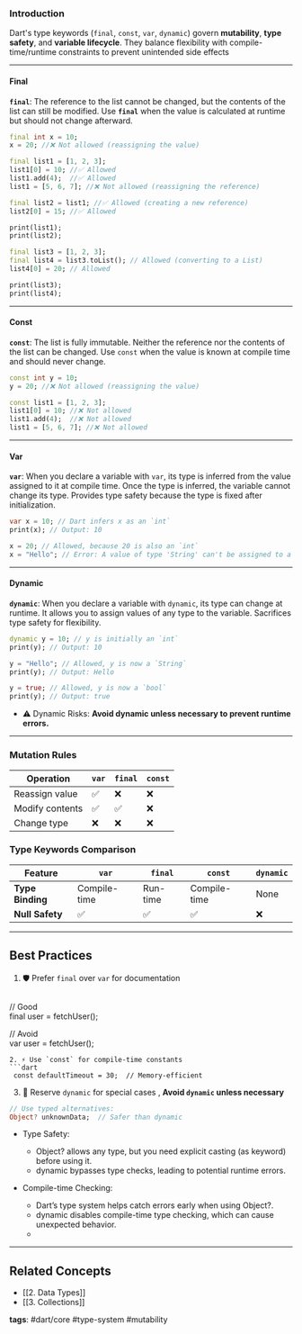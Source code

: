 ### Introduction  

Dart's type keywords (`final`, `const`, `var`, `dynamic`) govern **mutability**, **type safety**, and **variable lifecycle**. They balance flexibility with compile-time/runtime constraints to prevent unintended side effects

---

#### Final

**`final`**: The reference to the list cannot be changed, but the contents of the list can still be modified. Use **`final`** when the value is calculated at runtime but should not change afterward.

```dart
final int x = 10;
x = 20; //❌ Not allowed (reassigning the value)

final list1 = [1, 2, 3];
list1[0] = 10; //✅ Allowed
list1.add(4);  //✅ Allowed
list1 = [5, 6, 7]; //❌ Not allowed (reassigning the reference)

final list2 = list1; //✅ Allowed (creating a new reference)
list2[0] = 15; //✅ Allowed

print(list1);
print(list2);

final list3 = [1, 2, 3];
final list4 = list3.toList(); // Allowed (converting to a List)
list4[0] = 20; // Allowed

print(list3);
print(list4);
```

---

#### Const

**`const`**: The list is fully immutable. Neither the reference nor the contents of the list can be changed. Use `const` when the value is known at compile time and should never change.

```dart
const int y = 10;
y = 20; //❌ Not allowed (reassigning the value)

const list1 = [1, 2, 3];
list1[0] = 10; //❌ Not allowed
list1.add(4);  //❌ Not allowed
list1 = [5, 6, 7]; //❌ Not allowed
```

---

#### Var

**`var`**: When you declare a variable with `var`, its type is inferred from the value assigned to it at compile time. Once the type is inferred, the variable cannot change its type. Provides type safety because the type is fixed after initialization.

```dart
var x = 10; // Dart infers x as an `int`
print(x); // Output: 10

x = 20; // Allowed, because 20 is also an `int`
x = "Hello"; // Error: A value of type 'String' can't be assigned to a variable of type 'int'
```

---

#### Dynamic

**`dynamic`**: When you declare a variable with `dynamic`, its type can change at runtime. It allows you to assign values of any type to the variable. Sacrifices type safety for flexibility.

```dart
dynamic y = 10; // y is initially an `int`
print(y); // Output: 10

y = "Hello"; // Allowed, y is now a `String`
print(y); // Output: Hello

y = true; // Allowed, y is now a `bool`
print(y); // Output: true
```
- ⚠️ Dynamic Risks: **Avoid dynamic unless necessary to prevent runtime errors.**
---

### Mutation Rules

| Operation       | `var` | `final` | `const` |
| --------------- | ----- | ------- | ------- |
| Reassign value  | ✅     | ❌       | ❌       |
| Modify contents | ✅     | ✅       | ❌       |
| Change type     | ❌     | ❌       | ❌       |
### Type Keywords Comparison

| Feature          | `var`        | `final`  | `const`      | `dynamic` |
| ---------------- | ------------ | -------- | ------------ | --------- |
| **Type Binding** | Compile-time | Run-time | Compile-time | None      |
| **Null Safety**  | ✅            | ✅        | ✅            | ❌         |

---

## Best Practices

1. 🛡️ Prefer `final` over `var` for documentation
    ```dart
 // Good  
final user = fetchUser();  

// Avoid  
var user = fetchUser();
```
2. ⚡ Use `const` for compile-time constants
```dart
 const defaultTimeout = 30;  // Memory-efficient  
```
3. 🚨 Reserve `dynamic` for special cases , **Avoid `dynamic` unless necessary**
```dart
// Use typed alternatives:  
Object? unknownData;  // Safer than dynamic  
```
 - Type Safety: 
    -  Object? allows any type, but you need explicit casting (as keyword) before using it.
	- dynamic bypasses type checks, leading to potential runtime errors.

- Compile-time Checking:
	- Dart’s type system helps catch errors early when using Object?.
	- dynamic disables compile-time type checking, which can cause unexpected behavior.
	- 
---
## Related Concepts

- [[2. Data Types]]
- [[3. Collections]]  

**tags**: #dart/core #type-system #mutability 